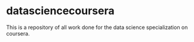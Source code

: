 # datasciencecoursera
This is a repository of all work done for the data science specialization on coursera.

